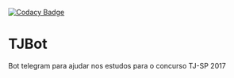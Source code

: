 [![Codacy Badge](https://api.codacy.com/project/badge/Grade/8f27c184de194af4ac04db11c1f40f22)](https://www.codacy.com/app/costa.marcos.pro/TJBot?utm_source=github.com&amp;utm_medium=referral&amp;utm_content=marcospy/TJBot&amp;utm_campaign=Badge_Grade)

# TJBot
Bot telegram para ajudar nos estudos para o concurso TJ-SP 2017
